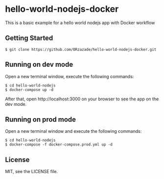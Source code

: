 # hello-world-nodejs-docker

This is a basic example for a hello world nodejs app with Docker workflow 


## Getting Started

```
$ git clone https://github.com/ORzazade/hello-world-nodejs-docker.git

```

## Running on dev mode

Open a new terminal window, execute the following commands:

```
$ cd hello-world-nodejs
$ docker-compose up -d
```

After that, open http://localhost:3000 on your browser to see the app on the dev mode.

## Running on prod mode

Open a new terminal window and execute the following commands:

```
$ cd hello-world-nodejs
$ docker-compose -f docker-compose.prod.yml up -d
```


## License

MIT, see the LICENSE file.
